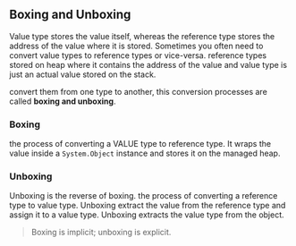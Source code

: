 ## Boxing and Unboxing
Value type stores the value itself, whereas the reference type stores the address of the value where it is stored. 
Sometimes you often need to convert value types to reference types or vice-versa. reference types stored on heap where it contains the address of the value and value type is just an actual value stored on the stack.

convert them from one type to another, this conversion processes are called **boxing and unboxing**.



### Boxing
the process of converting a VALUE type to reference type.  It wraps the value inside a `System.Object` instance and stores it on the managed heap.

### Unboxing 
Unboxing is the reverse of boxing. the process of converting a reference type to value type. Unboxing extract the value from the reference type and assign it to a value type. Unboxing extracts the value type from the object.


> Boxing is implicit; unboxing is explicit.


